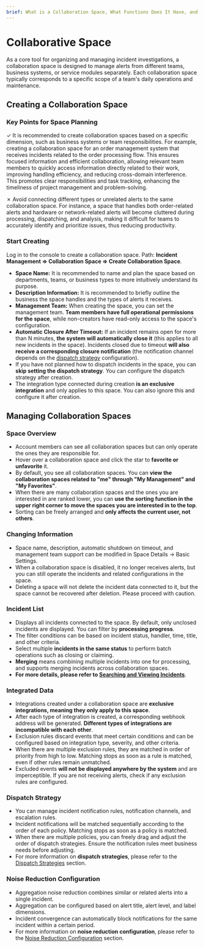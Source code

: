 ```yaml
---
brief: What is a Collaboration Space, What Functions Does It Have, and How Is It Managed?
---
```


# Collaborative Space

As a core tool for organizing and managing incident investigations, a collaboration space is designed to manage alerts from different teams, business systems, or service modules separately. Each collaboration space typically corresponds to a specific scope of a team's daily operations and maintenance.

## Creating a Collaboration Space

### Key Points for Space Planning

&check; It is recommended to create collaboration spaces based on a specific dimension, such as business systems or team responsibilities. For example, creating a collaboration space for an order management system that receives incidents related to the order processing flow. This ensures focused information and efficient collaboration, allowing relevant team members to quickly access information directly related to their work, improving handling efficiency, and reducing cross-domain interference. This promotes clear responsibilities and task tracking, enhancing the timeliness of project management and problem-solving.

&cross; Avoid connecting different types or unrelated alerts to the same collaboration space. For instance, a space that handles both order-related alerts and hardware or network-related alerts will become cluttered during processing, dispatching, and analysis, making it difficult for teams to accurately identify and prioritize issues, thus reducing productivity.

### Start Creating
Log in to the console to create a collaboration space. Path: **Incident Management => Collaboration Space => Create Collaboration Space**.

- **Space Name:** It is recommended to name and plan the space based on departments, teams, or business types to more intuitively understand its purpose.
- **Description Information:** It is recommended to briefly outline the business the space handles and the types of alerts it receives.
- **Management Team:** When creating the space, you can set the management team. **Team members have full operational permissions for the space**, while non-creators have read-only access to the space's configuration.
- **Automatic Closure After Timeout:** If an incident remains open for more than N minutes, **the system will automatically close it** (this applies to all new incidents in the space). Incidents closed due to timeout **will also receive a corresponding closure notification** (the notification channel depends on the [dispatch strategy](/conf/escalate_rule) configuration).
- If you have not planned how to dispatch incidents in the space, you can **skip setting the dispatch strategy**. You can configure the dispatch strategy after creation.
- The integration type connected during creation **is an exclusive integration** and only applies to this space. You can also ignore this and configure it after creation.

## Managing Collaboration Spaces
### Space Overview
- Account members can see all collaboration spaces but can only operate the ones they are responsible for.
- Hover over a collaboration space and click the star to **favorite or unfavorite** it.
- By default, you see all collaboration spaces. You can **view the collaboration spaces related to "me" through "My Management" and "My Favorites"**.
- When there are many collaboration spaces and the ones you are interested in are ranked lower, you can **use the sorting function in the upper right corner to move the spaces you are interested in to the top**.
- Sorting can be freely arranged and **only affects the current user, not others**.

### Changing Information
- Space name, description, automatic shutdown on timeout, and management team support can be modified in Space Details -> Basic Settings.
- When a collaboration space is disabled, it no longer receives alerts, but you can still operate the incidents and related configurations in the space.
- Deleting a space will not delete the incident data connected to it, but the space cannot be recovered after deletion. Please proceed with caution.

### Incident List
- Displays all incidents connected to the space. By default, only unclosed incidents are displayed. You can filter by **processing progress**.
- The filter conditions can be based on incident status, handler, time, title, and other criteria.
- Select multiple **incidents in the same status** to perform batch operations such as closing or claiming.
- **Merging** means combining multiple incidents into one for processing, and supports merging incidents across collaboration spaces.
- **For more details, please refer to [Searching and Viewing Incidents](/alter/view_incidents)**.

### Integrated Data
- Integrations created under a collaboration space are **exclusive integrations, meaning they only apply to this space**.
- After each type of integration is created, a corresponding webhook address will be generated. **Different types of integrations are incompatible with each other**.
- Exclusion rules discard events that meet certain conditions and can be configured based on integration type, severity, and other criteria.
- When there are multiple exclusion rules, they are matched in order of priority from high to low. Matching stops as soon as a rule is matched, even if other rules remain unmatched.
- Excluded events **will not be displayed anywhere by the system** and are imperceptible. If you are not receiving alerts, check if any exclusion rules are configured.

### Dispatch Strategy
- You can manage incident notification rules, notification channels, and escalation rules.
- Incident notifications will be matched sequentially according to the order of each policy. Matching stops as soon as a policy is matched.
- When there are multiple policies, you can freely drag and adjust the order of dispatch strategies. Ensure the notification rules meet business needs before adjusting.
- For more information on **dispatch strategies**, please refer to the [Dispatch Strategies](/conf/escalate_rule) section.

### Noise Reduction Configuration
- Aggregation noise reduction combines similar or related alerts into a single incident.
- Aggregation can be configured based on alert title, alert level, and label dimensions.
- Incident convergence can automatically block notifications for the same incident within a certain period.
- For more information on **noise reduction configuration**, please refer to the [Noise Reduction Configuration](/conf/noise_reduction) section.